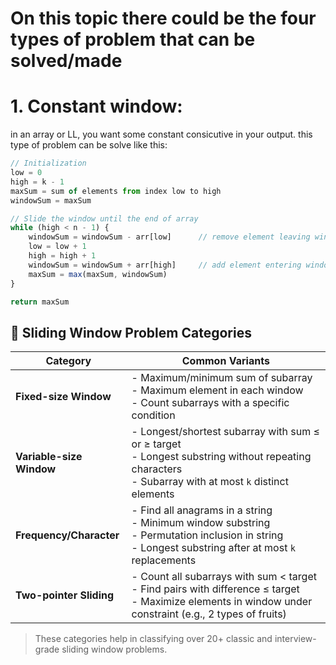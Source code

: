 # On this topic there could be the four types of problem that can be solved/made
# 1. Constant window: 
in an array or LL, you want some constant consicutive in your output.
this type of problem can be solve like this: 
```javascript
// Initialization
low = 0
high = k - 1
maxSum = sum of elements from index low to high
windowSum = maxSum

// Slide the window until the end of array
while (high < n - 1) {
    windowSum = windowSum - arr[low]      // remove element leaving window
    low = low + 1
    high = high + 1
    windowSum = windowSum + arr[high]     // add element entering window
    maxSum = max(maxSum, windowSum)
}

return maxSum
```
## 🧠 Sliding Window Problem Categories

| Category              | Common Variants                                                           |
|-----------------------|---------------------------------------------------------------------------|
| **Fixed-size Window** | - Maximum/minimum sum of subarray<br>- Maximum element in each window<br>- Count subarrays with a specific condition |
| **Variable-size Window** | - Longest/shortest subarray with sum ≤ or ≥ target<br>- Longest substring without repeating characters<br>- Subarray with at most `k` distinct elements |
| **Frequency/Character** | - Find all anagrams in a string<br>- Minimum window substring<br>- Permutation inclusion in string<br>- Longest substring after at most `k` replacements |
| **Two-pointer Sliding** | - Count all subarrays with sum < target<br>- Find pairs with difference ≤ target<br>- Maximize elements in window under constraint (e.g., 2 types of fruits) |

> These categories help in classifying over 20+ classic and interview-grade sliding window problems.
